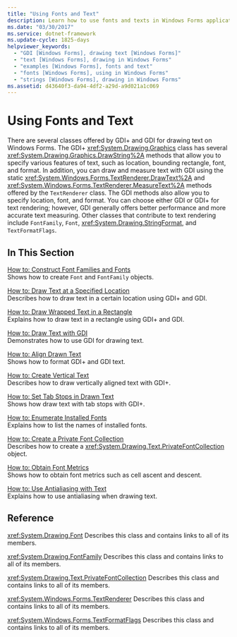 ```yaml
---
title: "Using Fonts and Text"
description: Learn how to use fonts and texts in Windows Forms applications using a selection of topics and tutorials.
ms.date: "03/30/2017"
ms.service: dotnet-framework
ms.update-cycle: 1825-days
helpviewer_keywords:
  - "GDI [Windows Forms], drawing text [Windows Forms]"
  - "text [Windows Forms], drawing in Windows Forms"
  - "examples [Windows Forms], fonts and text"
  - "fonts [Windows Forms], using in Windows Forms"
  - "strings [Windows Forms], drawing in Windows Forms"
ms.assetid: d43640f3-da94-4df2-a29d-a9d021a1c069
---
```

# Using Fonts and Text

There are several classes offered by GDI+ and GDI for drawing text on Windows Forms. The GDI+ <xref:System.Drawing.Graphics> class has several <xref:System.Drawing.Graphics.DrawString%2A> methods that allow you to specify various features of text, such as location, bounding rectangle, font, and format. In addition, you can draw and measure text with GDI using the static <xref:System.Windows.Forms.TextRenderer.DrawText%2A> and <xref:System.Windows.Forms.TextRenderer.MeasureText%2A> methods offered by the `TextRenderer` class. The GDI methods also allow you to specify location, font, and format. You can choose either GDI or GDI+ for text rendering; however, GDI generally offers better performance and more accurate text measuring. Other classes that contribute to text rendering include `FontFamily`, `Font`, <xref:System.Drawing.StringFormat>, and `TextFormatFlags`.

## In This Section

[How to: Construct Font Families and Fonts](how-to-construct-font-families-and-fonts.md)\
Shows how to create `Font` and `FontFamily` objects.

[How to: Draw Text at a Specified Location](how-to-draw-text-at-a-specified-location.md)\
Describes how to draw text in a certain location using GDI+ and GDI.

[How to: Draw Wrapped Text in a Rectangle](how-to-draw-wrapped-text-in-a-rectangle.md)\
Explains how to draw text in a rectangle using GDI+ and GDI.

[How to: Draw Text with GDI](how-to-draw-text-with-gdi.md)\
Demonstrates how to use GDI for drawing text.

[How to: Align Drawn Text](how-to-align-drawn-text.md)\
Shows how to format GDI+ and GDI text.

[How to: Create Vertical Text](how-to-create-vertical-text.md)\
Describes how to draw vertically aligned text with GDI+.

[How to: Set Tab Stops in Drawn Text](how-to-set-tab-stops-in-drawn-text.md)\
Shows how draw text with tab stops with GDI+.

[How to: Enumerate Installed Fonts](how-to-enumerate-installed-fonts.md)\
Explains how to list the names of installed fonts.

[How to: Create a Private Font Collection](how-to-create-a-private-font-collection.md)\
Describes how to create a <xref:System.Drawing.Text.PrivateFontCollection> object.

[How to: Obtain Font Metrics](how-to-obtain-font-metrics.md)\
Shows how to obtain font metrics such as cell ascent and descent.

[How to: Use Antialiasing with Text](how-to-use-antialiasing-with-text.md)\
Explains how to use antialiasing when drawing text.

## Reference

<xref:System.Drawing.Font>
Describes this class and contains links to all of its members.

<xref:System.Drawing.FontFamily>
Describes this class and contains links to all of its members.

<xref:System.Drawing.Text.PrivateFontCollection>
Describes this class and contains links to all of its members.

<xref:System.Windows.Forms.TextRenderer>
Describes this class and contains links to all of its members.

<xref:System.Windows.Forms.TextFormatFlags>
Describes this class and contains links to all of its members.
